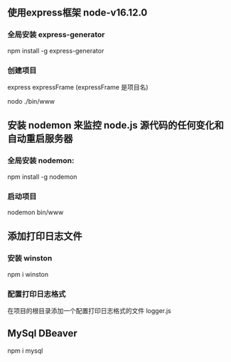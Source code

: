 ## 使用express框架 node-v16.12.0

### 全局安装 express-generator

npm install -g express-generator

### 创建项目

express expressFrame (expressFrame 是项目名)

nodo ./bin/www

## 安装 nodemon 来监控 node.js 源代码的任何变化和自动重启服务器

### 全局安装 nodemon:

npm install -g nodemon

### 启动项目

nodemon bin/www

## 添加打印日志文件

### 安装 winston

npm i winston

### 配置打印日志格式

在项目的根目录添加一个配置打印日志格式的文件 logger.js

## MySql DBeaver

npm i mysql